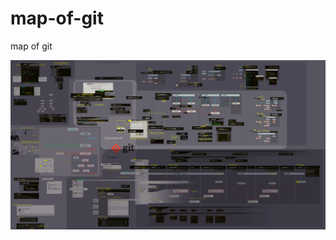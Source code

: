 # map-of-git
map of git

![alt text](https://raw.githubusercontent.com/mechaniac/map-of-git/main/sheets/Git_01.png?raw=true)

